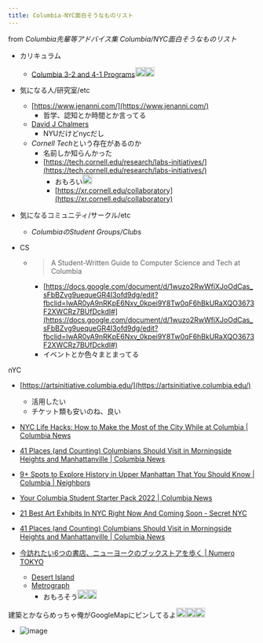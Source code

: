 ```yaml
---
title: Columbia-NYC面白そうなものリスト
---
```


from *Columbia先輩等アドバイス集*
*Columbia/NYC面白そうなものリスト*

* カリキュラム
  
  * [Columbia 3-2 and 4-1 Programs](Columbia%203-2%20and%204-1%20Programs.md)<img src='https://scrapbox.io/api/pages/blu3mo-public/blu3mo/icon' alt='blu3mo.icon' height="19.5"/><img src='https://scrapbox.io/api/pages/blu3mo-public/blu3mo/icon' alt='blu3mo.icon' height="19.5"/>
* 気になる人/研究室/etc
  
  * [https://www.jenanni.com/](https://www.jenanni.com/)
    * 哲学、認知とか時間とか言ってる
  * [David J Chalmers](David%20J%20Chalmers.md)
    * NYUだけどnycだし
  * *Cornell Tech*という存在があるのか
    * 名前しか知らんかった
    * [https://tech.cornell.edu/research/labs-initiatives/](https://tech.cornell.edu/research/labs-initiatives/)
      * おもろい<img src='https://scrapbox.io/api/pages/blu3mo-public/blu3mo/icon' alt='blu3mo.icon' height="19.5"/>
      * [https://xr.cornell.edu/collaboratory](https://xr.cornell.edu/collaboratory)
* 気になるコミュニティ/サークル/etc
  
  * *ColumbiaのStudent Groups/Clubs*
* CS
  
  * 
     > 
     > A Student-Written Guide to Computer Science and Tech at Columbia
    
    * [https://docs.google.com/document/d/1wuzo2RwWfiXJoOdCas_sFbBZvg9uequeGR4I3ofd9dg/edit?fbclid=IwAR0yA9nRKpE6Nxv_0kpei9Y8Tw0qF6hBkURaXQO3673F2XWCRz7BUfDckdI#](https://docs.google.com/document/d/1wuzo2RwWfiXJoOdCas_sFbBZvg9uequeGR4I3ofd9dg/edit?fbclid=IwAR0yA9nRKpE6Nxv_0kpei9Y8Tw0qF6hBkURaXQO3673F2XWCRz7BUfDckdI#)
    * イベントとか色々まとまってる

nYC

* [https://artsinitiative.columbia.edu/](https://artsinitiative.columbia.edu/)
  
  * 活用したい
  * チケット類も安いのね、良い
* [NYC Life Hacks: How to Make the Most of the City While at Columbia | Columbia News](https://news.columbia.edu/news/nyc-life-hacks-how-make-most-city-while-columbia)

* [41 Places (and Counting) Columbians Should Visit in Morningside Heights and Manhattanville | Columbia News](https://news.columbia.edu/news/41-places-and-counting-columbians-should-visit-morningside-heights-and-manhattanville)

* [9+ Spots to Explore History in Upper Manhattan That You Should Know | Columbia | Neighbors](https://neighbors.columbia.edu/news/9-spots-explore-history-upper-manhattan-you-should-know)

* [Your Columbia Student Starter Pack 2022 | Columbia News](https://news.columbia.edu/content/your-columbia-student-starter-pack-2022)

* [21 Best Art Exhibits In NYC Right Now And Coming Soon - Secret NYC](https://secretnyc.co/amazing-exhibits-new-york-city/)

* [41 Places (and Counting) Columbians Should Visit in Morningside Heights and Manhattanville | Columbia News](https://news.columbia.edu/news/41-places-and-counting-columbians-should-visit-morningside-heights-and-manhattanville)

* [今訪れたい6つの書店、ニューヨークのブックストアを歩く | Numero TOKYO](https://numero.jp/20191223-nybookstore/p2)
  
  * [Desert Island](https://www.desertislandbrooklyn.com/)
  * [Metrograph](https://metrograph.com/)
    * おもろそう<img src='https://scrapbox.io/api/pages/blu3mo-public/blu3mo/icon' alt='blu3mo.icon' height="19.5"/><img src='https://scrapbox.io/api/pages/blu3mo-public/blu3mo/icon' alt='blu3mo.icon' height="19.5"/>

建築とかならめっちゃ俺がGoogleMapにピンしてるよ<img src='https://scrapbox.io/api/pages/blu3mo-public/tkgshn/icon' alt='tkgshn.icon' height="19.5"/><img src='https://scrapbox.io/api/pages/blu3mo-public/tkgshn/icon' alt='tkgshn.icon' height="19.5"/><img src='https://scrapbox.io/api/pages/blu3mo-public/tkgshn/icon' alt='tkgshn.icon' height="19.5"/>

* ![image](https://gyazo.com/5ac17fdeb8424ecb9882b04645308d0a/thumb/1000)
